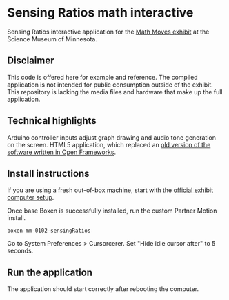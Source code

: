 # Sensing Ratios math interactive

Sensing Ratios interactive application for the [Math Moves exhibit](http://mathmoves.org/) at the Science Museum of Minnesota.

## Disclaimer
This code is offered here for example and reference. The compiled application is not intended for public consumption outside of the exhibit. This repository is lacking the media files and hardware that make up the full application.

## Technical highlights
Arduino controller inputs adjust graph drawing and audio tone generation on the screen. HTML5 application, which replaced an [old version of the software written in Open Frameworks](https://github.com/scimusmn/mm-0102-sensing-ratios-old).

## Install instructions
If you are using a fresh out-of-box machine, start with the [official exhibit computer setup](http://projects.smm.org/atrium/media/node/280246).

Once base Boxen is successfully installed, run the custom Partner Motion install.

    boxen mm-0102-sensingRatios

Go to System Preferences > Cursorcerer. Set "Hide idle cursor after" to 5 seconds.

## Run the application
The application should start correctly after rebooting the computer.
